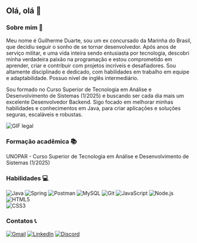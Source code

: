 ## Olá, olá 👋

### Sobre mim 👤
Meu nome é Guilherme Duarte, sou um ex concursado da Marinha do Brasil, que decidiu seguir o sonho de se tornar desenvolvedor. Após anos de serviço militar, e uma vida inteira sendo entusiasta por tecnologia, descobri minha verdadeira paixão na programação e estou comprometido em aprender, criar e contribuir com projetos incríveis e desafiadores. Sou altamente disciplinado e dedicado, com habilidades em trabalho em equipe e adaptabilidade. Possuo nível de inglês intermediário.

Sou formado no Curso Superior de Tecnologia em Análise e Desenvolvimento de Sistemas (1/2025) e buscando ser cada dia mais um excelente Desenvolvedor Backend. Sigo focado em melhorar minhas habilidades e conhecimentos em Java, para criar aplicações e soluções seguras, escaláveis e robustas.

![GIF legal](https://i.pinimg.com/originals/41/60/61/416061b9d95e206d7bbeb51e644cca6e.gif)

### Formação acadêmica 📚
UNOPAR - Curso Superior de Tecnologia em Análise e Desenvolvimento de Sistemas (1/2025)

### Habilidades 💻

![Java](https://img.shields.io/badge/java-%23ED8B00.svg?style=for-the-badge&logo=openjdk&logoColor=white) ![Spring](https://img.shields.io/badge/spring-%236DB33F.svg?style=for-the-badge&logo=spring&logoColor=white) ![Postman](https://img.shields.io/badge/Postman-FF6C37.svg?style=for-the-badge&logo=Postman&logoColor=white) ![MySQL](https://img.shields.io/badge/MySQL-00000F?style=for-the-badge&logo=mysql&logoColor=white) ![Git](https://img.shields.io/badge/GIT-E44C30?style=for-the-badge&logo=git&logoColor=white) ![JavaScript](https://img.shields.io/badge/JavaScript-F7DF1E?style=for-the-badge&logo=javascript&logoColor=black)  ![Node.js](https://img.shields.io/badge/Node.js-43853D?style=for-the-badge&logo=node.js&logoColor=white) ![HTML5](https://img.shields.io/badge/HTML5-E34F26?style=for-the-badge&logo=html5&logoColor=white)  
![CSS3](https://img.shields.io/badge/CSS3-1572B6?style=for-the-badge&logo=css3&logoColor=white)  

### Contatos 📞
[![Gmail](https://img.shields.io/badge/Gmail-333333?style=for-the-badge&logo=gmail&logoColor=red)](mailto:guilherme.gduarte58@gmail.com) 
[![LinkedIn](https://img.shields.io/badge/LinkedIn-0077B5?style=for-the-badge&logo=linkedin&logoColor=white)](https://www.linkedin.com/in/guilherme-duarrte/) 
[![Discord](https://img.shields.io/badge/Discord-7289DA?style=for-the-badge&logo=discord&logoColor=white)](https://discord.com/channels/@guxlhrm/)
